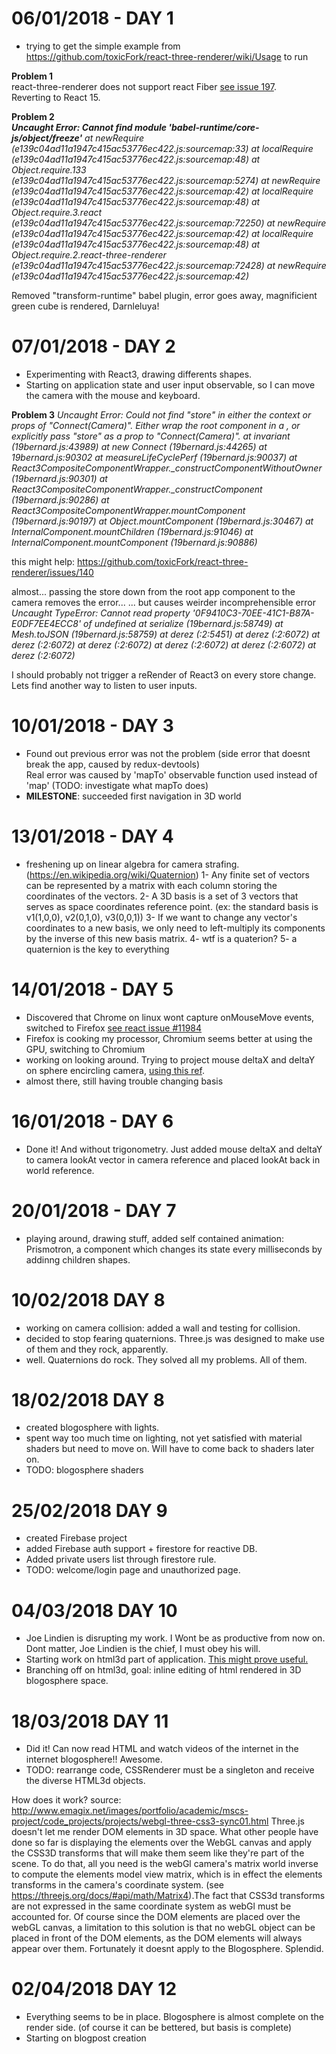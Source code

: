 # 06/01/2018 - DAY 1  
 - trying to get the simple example from https://github.com/toxicFork/react-three-renderer/wiki/Usage to run
   
**Problem 1**  
react-three-renderer does not support react Fiber [see issue 197](https://github.com/toxicFork/react-three-renderer/issues/197).  
Reverting to React 15.

**Problem 2**   
*__Uncaught Error: Cannot find module 'babel-runtime/core-js/object/freeze'__
    at newRequire (e139c04ad11a1947c415ac53776ec422.js:sourcemap:33)
    at localRequire (e139c04ad11a1947c415ac53776ec422.js:sourcemap:48)
    at Object.require.133 (e139c04ad11a1947c415ac53776ec422.js:sourcemap:5274)
    at newRequire (e139c04ad11a1947c415ac53776ec422.js:sourcemap:42)
    at localRequire (e139c04ad11a1947c415ac53776ec422.js:sourcemap:48)
    at Object.require.3.react (e139c04ad11a1947c415ac53776ec422.js:sourcemap:72250)
    at newRequire (e139c04ad11a1947c415ac53776ec422.js:sourcemap:42)
    at localRequire (e139c04ad11a1947c415ac53776ec422.js:sourcemap:48)
    at Object.require.2.react-three-renderer (e139c04ad11a1947c415ac53776ec422.js:sourcemap:72428)
    at newRequire (e139c04ad11a1947c415ac53776ec422.js:sourcemap:42)*

Removed "transform-runtime" babel plugin, error goes away, magnificient green cube is rendered, Darnleluya!

# 07/01/2018 - DAY 2
 - Experimenting with React3, drawing differents shapes.
 - Starting on application state and user input observable, so I can move the camera with the mouse and keyboard.

**Problem 3**
*Uncaught Error: Could not find "store" in either the context or props of "Connect(Camera)". Either wrap the root component in a <Provider>, or explicitly pass "store" as a prop to "Connect(Camera)".
    at invariant (19bernard.js:43989)
    at new Connect (19bernard.js:44265)
    at 19bernard.js:90302
    at measureLifeCyclePerf (19bernard.js:90037)
    at React3CompositeComponentWrapper._constructComponentWithoutOwner (19bernard.js:90301)
    at React3CompositeComponentWrapper._constructComponent (19bernard.js:90286)
    at React3CompositeComponentWrapper.mountComponent (19bernard.js:90197)
    at Object.mountComponent (19bernard.js:30467)
    at InternalComponent.mountChildren (19bernard.js:91046)
    at InternalComponent.mountComponent (19bernard.js:90886)*

this might help: https://github.com/toxicFork/react-three-renderer/issues/140

almost... passing the store down from the root app component to the camera removes the error...
... but causes weirder incomprehensible error 
*Uncaught TypeError: Cannot read property '0F9410C3-70EE-41C1-B87A-E0DF7EE4ECC8' of undefined
    at serialize (19bernard.js:58749)
    at Mesh.toJSON (19bernard.js:58759)
    at derez (<anonymous>:2:5451)
    at derez (<anonymous>:2:6072)
    at derez (<anonymous>:2:6072)
    at derez (<anonymous>:2:6072)
    at derez (<anonymous>:2:6072)
    at derez (<anonymous>:2:6072)
    at derez (<anonymous>:2:6072)*

I should probably not trigger a reRender of React3 on every store change.
Lets find another way to listen to user inputs.

# 10/01/2018 - DAY 3
 - Found out previous error was not the problem (side error that doesnt break the app, caused by redux-devtools)  
   Real error was caused by 'mapTo' observable function used instead of 'map' (TODO: investigate what mapTo does)
 - **MILESTONE**: succeeded first navigation in 3D world


# 13/01/2018 - DAY 4
 - freshening up on linear algebra for camera strafing.(https://en.wikipedia.org/wiki/Quaternion)
  1- Any finite set of vectors can be represented by a matrix with each column storing the coordinates of the vectors.
  2- A 3D basis is a set of 3 vectors that serves as space coordinates reference point.
  (ex: the standard basis is v1(1,0,0), v2(0,1,0), v3(0,0,1))
  3- If we want to change any vector's coordinates to a new basis, we only need to left-multiply its components by the
     inverse of this new basis matrix.
  4- wtf is a quaterion?
  5- a quaternion is the key to everything


# 14/01/2018 - DAY 5
 - Discovered that Chrome on linux wont capture onMouseMove events, switched to Firefox [see react issue #11984](https://github.com/facebook/react/issues/11984)
 - Firefox is cooking my processor, Chromium seems better at using the GPU, switching to Chromium
 - working on looking around. Trying to project mouse deltaX and deltaY on sphere encircling camera, [using this ref](https://www.scratchapixel.com/lessons/mathematics-physics-for-computer-graphics/geometry/spherical-coordinates-and-trigonometric-functions).
 - almost there, still having trouble changing basis

# 16/01/2018 - DAY 6
 - Done it! And without trigonometry. Just added mouse deltaX and deltaY to camera lookAt vector in camera reference and placed lookAt back in world reference.

# 20/01/2018 - DAY 7
 - playing around, drawing stuff, added self contained animation: Prismotron, a component which changes its state every milliseconds by addinng children shapes.

# 10/02/2018 DAY 8
 - working on camera collision: added a wall and testing for collision. 
 - decided to stop fearing quaternions. Three.js was designed to make use of them and they rock, apparently.
 - well. Quaternions do rock. They solved all my problems. All of them.

# 18/02/2018 DAY 8
 - created blogosphere with lights.
 - spent way too much time on lighting, not yet satisfied with material shaders but need to move on. Will have to come back to shaders later on.
 - TODO: blogosphere shaders


# 25/02/2018 DAY 9
 - created Firebase project
 - added Firebase auth support + firestore for reactive DB.
 - Added private users list through firestore rule.
 - TODO: welcome/login page and unauthorized page.


# 04/03/2018 DAY 10
 - Joe Lindien is disrupting my work. I Wont be as productive from now on. Dont matter, Joe Lindien is the chief, I must obey his will.
 - Starting work on html3d part of application. [This might prove useful.](https://github.com/Colmea/react-three-renderer-html3d)
 - Branching off on html3d, goal: inline editing of html rendered in 3D blogosphere space.

# 18/03/2018 DAY 11
 - Did it! Can now read HTML and watch videos of the internet in the internet blogosphere!! Awesome.
 - TODO: rearrange code, CSSRenderer must be a singleton and receive the diverse HTML3d objects.
 
 How does it work? 
 source: http://www.emagix.net/images/portfolio/academic/mscs-project/code_projects/projects/webgl-three-css3-sync01.html
Three.js doesn't let me render DOM elements in 3D space. What other people have done so far is displaying the elements over the WebGL canvas and apply
the CSS3D transforms that will make them seem like they're part of the scene. To do that, all you need is the webGl camera's matrix world inverse
to compute the elements model view matrix, which is in effect the elements transforms in the camera's coordinate system. 
(see https://threejs.org/docs/#api/math/Matrix4).The fact that CSS3d transforms are not expressed in the same coordinate system as webGl must be accounted for.
Of course since the DOM elements are placed over the webGL canvas, a limitation to this solution is that no webGL object can be placed in front of the DOM elements,
as the DOM elements will always appear over them. Fortunately it doesnt apply to the Blogosphere. Splendid.

# 02/04/2018 DAY 12
 - Everything seems to be in place. Blogosphere is almost complete on the render side. (of course it can be bettered, but basis is complete)
 - Starting on blogpost creation
